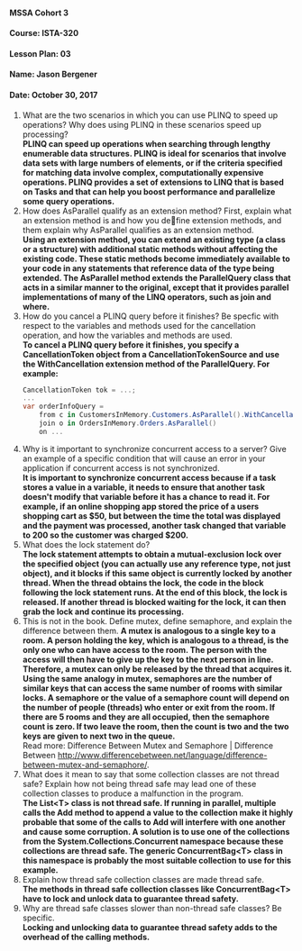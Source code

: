 #### MSSA Cohort 3
#### Course: ISTA-320
#### Lesson Plan: 03
#### Name: Jason Bergener
#### Date: October 30, 2017

1. What are the two scenarios in which you can use PLINQ to speed up operations? Why does using PLINQ in these scenarios speed up processing?  
**PLINQ can speed up operations when searching through lengthy enumerable data structures. PLINQ is ideal for scenarios that involve data sets with large numbers of elements, or if the criteria specified for matching data involve complex, computationally expensive operations. PLINQ provides a set of extensions to LINQ that is based on Tasks and that can help you boost performance and parallelize some query operations.**
1. How does AsParallel qualify as an extension method? First, explain what an extension method is and how you define extension methods, and them explain why AsParallel qualifies as an extension method.  
**Using an extension method, you can extend an existing type (a class or a structure) with additional static methods without affecting the existing code. These static methods become immediately available to your code in any statements that reference data of the type being extended. The AsParallel method extends the ParallelQuery class that acts in a similar manner to the original, except that it provides parallel implementations of many of the LINQ operators, such as join and where.**
1. How do you cancel a PLINQ query before it finishes? Be specfic with respect to the variables and methods used for the cancellation operation, and how the variables and methods are used.  
**To cancel a PLINQ query before it finishes, you specify a CancellationToken object from a CancellationTokenSource and use the WithCancellation extension method of the ParallelQuery. For example:**
    ```csharp
    CancellationToken tok = ...;
    ...
    var orderInfoQuery =
        from c in CustomersInMemory.Customers.AsParallel().WithCancellation(tok)
        join o in OrdersInMemory.Orders.AsParallel()
        on ...
    ```
1. Why is it important to synchronize concurrent access to a server? Give an example of a specific condition that will cause an error in your application if concurrent access is not synchronized.  
**It is important to synchronize concurrent access because if a task stores a value in a variable, it needs to ensure that another task doesn't modify that variable before it has a chance to read it. For example, if an online shopping app stored the price of a users shopping cart as $50, but between the time the total was displayed and the payment was processed, another task changed that variable to 200 so the customer was charged $200.**
1. What does the lock statement do?  
**The lock statement attempts to obtain a mutual-exclusion lock over the specified object (you can actually use any reference type, not just object), and it blocks if this same object is currently locked by another thread. When the thread obtains the lock, the code in the block following the lock statement runs. At the end of this block, the lock is released. If another thread is blocked waiting for the lock, it can then grab the lock and continue its processing.**
1. This is not in the book. Define mutex, define semaphore, and explain the difference between them. 
**A mutex is analogous to a single key to a room. A person holding the key, which is analogous to a thread, is the only one who can have access to the room. The person with the access will then have to give up the key to the next person in line. Therefore, a mutex can only be released by the thread that acquires it. Using the same analogy in mutex, semaphores are the number of similar keys that can access the same number of rooms with similar locks. A semaphore or the value of a semaphore count will depend on the number of people (threads) who enter or exit from the room. If there are 5 rooms and they are all occupied, then the semaphore count is zero. If two leave the room, then the count is two and the two keys are given to next two in the queue.**  
    Read more: Difference Between Mutex and Semaphore | Difference Between http://www.differencebetween.net/language/difference-between-mutex-and-semaphore/.  
1. What does it mean to say that some collection classes are not thread safe? Explain how not being thread safe may lead one of these collection classes to produce a malfunction in the program.  
**The List\<T> class is not thread safe. If running in parallel, multiple calls the Add method to append a value to the collection make it highly probable that some of the calls to Add will interfere with one another and cause some corruption. A solution is to use one of the collections from the System.Collections.Concurrent namespace because these collections are thread safe. The generic ConcurrentBag\<T> class in this namespace is probably the most suitable collection to use for this example.**
1. Explain how thread safe collection classes are made thread safe.  
**The methods in thread safe collection classes like ConcurrentBag\<T> have to lock and unlock data to guarantee thread safety.**
1. Why are thread safe classes slower than non-thread safe classes? Be specific.  
**Locking and unlocking data to guarantee thread safety adds to the overhead of the calling methods.**